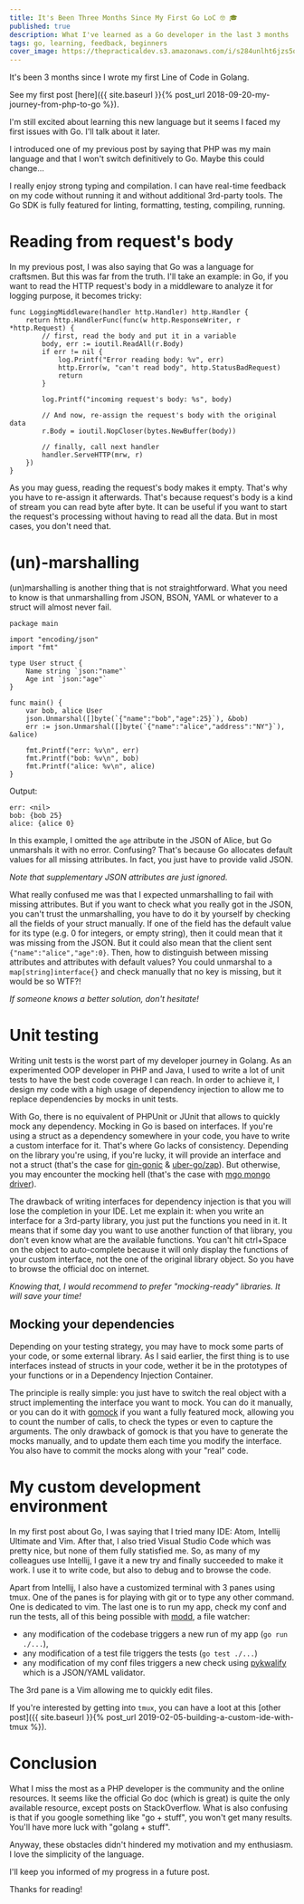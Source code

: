 ```yaml
---
title: It's Been Three Months Since My First Go LoC 🤓 🎓 
published: true
description: What I've learned as a Go developer in the last 3 months
tags: go, learning, feedback, beginners
cover_image: https://thepracticaldev.s3.amazonaws.com/i/s284unlht6jzs5qaql3n.png
---
```


It's been 3 months since I wrote my first Line of Code in Golang.

See my first post [here]({{ site.baseurl }}{% post_url 2018-09-20-my-journey-from-php-to-go %}).

I'm still excited about learning this new language but it seems I faced my first issues with Go. I'll talk about it later.

I introduced one of my previous post by saying that PHP was my main language and that I won't switch definitively to Go. Maybe this could change...

I really enjoy strong typing and compilation. I can have real-time feedback on my code without running it and without additional 3rd-party tools. The Go SDK is fully featured for linting, formatting, testing, compiling, running.

# <i class="fas fa-terminal"></i> Reading from request's body

In my previous post, I was also saying that Go was a language for craftsmen. But this was far from the truth. I'll take an example: in Go, if you want to read the HTTP request's body in a middleware to analyze it for logging purpose, it becomes tricky:

```golang
func LoggingMiddleware(handler http.Handler) http.Handler {
    return http.HandlerFunc(func(w http.ResponseWriter, r *http.Request) {
        // first, read the body and put it in a variable
        body, err := ioutil.ReadAll(r.Body)
        if err != nil {
            log.Printf("Error reading body: %v", err)
            http.Error(w, "can't read body", http.StatusBadRequest)
            return
        }

        log.Printf("incoming request's body: %s", body)

        // And now, re-assign the request's body with the original data
        r.Body = ioutil.NopCloser(bytes.NewBuffer(body))

        // finally, call next handler
        handler.ServeHTTP(mrw, r)
    })
}
```

As you may guess, reading the request's body makes it empty. That's why you have to re-assign it afterwards. That's because request's body is a kind of stream you can read byte after byte. It can be useful if you want to start the request's processing without having to read all the data. But in most cases, you don't need that.

# <i class="fas fa-terminal"></i> (un)-marshalling

(un)marshalling is another thing that is not straightforward. What you need to know is that unmarshalling from JSON, BSON, YAML or whatever to a struct will almost never fail.

```golang
package main

import "encoding/json"
import "fmt"

type User struct {
	Name string `json:"name"`
	Age int `json:"age"`
}

func main() {
	var bob, alice User
	json.Unmarshal([]byte(`{"name":"bob","age":25}`), &bob)
	err := json.Unmarshal([]byte(`{"name":"alice","address":"NY"}`), &alice)
	
	fmt.Printf("err: %v\n", err)
	fmt.Printf("bob: %v\n", bob)
	fmt.Printf("alice: %v\n", alice)
}

```

Output:

```
err: <nil>
bob: {bob 25}
alice: {alice 0}
```

In this example, I omitted the `age` attribute in the JSON of Alice, but Go unmarshals it with no error. Confusing? That's because Go allocates default values for all missing attributes. In fact, you just have to provide valid JSON. 

*Note that supplementary JSON attributes are just ignored.*

What really confused me was that I expected unmarshalling to fail with missing attributes. But if you want to check what you really got in the JSON, you can't trust the unmarshalling, you have to do it by yourself by checking all the fields of your struct manually. If one of the field has the default value for its type (e.g. 0 for integers, or empty string), then it could mean that it was missing from the JSON. But it could also mean that the client sent `{"name":"alice","age":0}`. Then, how to distinguish between missing attributes and attributes with default values? You could unmarshal to a `map[string]interface{}` and check manually that no key is missing, but it would be so WTF?!

*If someone knows a better solution, don't hesitate!*

# <i class="fas fa-terminal"></i> Unit testing

Writing unit tests is the worst part of my developer journey in Golang. As an experimented OOP developer in PHP and Java, I used to write a lot of unit tests to have the best code coverage I can reach. In order to achieve it, I design my code with a high usage of dependency injection to allow me to replace dependencies by mocks in unit tests. 

With Go, there is no equivalent of PHPUnit or JUnit that allows to quickly mock any dependency. Mocking in Go is based on interfaces. If you're using a struct as a dependency somewhere in your code, you have to write a custom interface for it. That's where Go lacks of consistency. Depending on the library you're using, if you're lucky, it will provide an interface and not a struct (that's the case for [gin-gonic](https://github.com/gin-gonic/gin) & [uber-go/zap](https://github.com/uber-go/zap)). But otherwise, you may encounter the mocking hell (that's the case with [mgo mongo driver](https://github.com/globalsign/mgo)).

The drawback of writing interfaces for dependency injection is that you will lose the completion in your IDE. Let me explain it: when you write an interface for a 3rd-party library, you just put the functions you need in it. It means that if some day you want to use another function of that library, you don't even know what are the available functions. You can't hit ctrl+Space on the object to auto-complete because it will only display the functions of your custom interface, not the one of the original library object. So you have to browse the official doc on internet.

*Knowing that, I would recommend to prefer "mocking-ready" libraries. It will save your time!*

## <i class="fas fa-terminal"></i> Mocking your dependencies

Depending on your testing strategy, you may have to mock some parts of your code, or some external library. As I said earlier, the first thing is to use interfaces instead of structs in your code, wether it be in the prototypes of your functions or in a Dependency Injection Container.

The principle is really simple: you just have to switch the real object with a struct implementing the interface you want to mock. You can do it manually, or you can do it with [gomock](https://github.com/golang/mock) if you want a fully featured mock, allowing you to count the number of calls, to check the types or even to capture the arguments. The only drawback of gomock is that you have to generate the mocks manually, and to update them each time you modify the interface. You also have to commit the mocks along with your "real" code.

# <i class="fas fa-terminal"></i> My custom development environment

In my first post about Go, I was saying that I tried many IDE: Atom, Intellij Ultimate and Vim. After that, I also tried Visual Studio Code which was pretty nice, but none of them fully statisfied me. So, as many of my colleagues use Intellij, I gave it a new try and finally succeeded to make it work. I use it to write code, but also to debug and to browse the code.

Apart from Intellij, I also have a customized terminal with 3 panes using tmux. One of the panes is for playing with git or to type any other command. One is dedicated to vim. The last one is to run my app, check my conf and run the tests, all of this being possible with [modd](https://github.com/cortesi/modd), a file watcher:
- any modification of the codebase triggers a new run of my app (`go run ./...`),
- any modification of a test file triggers the tests (`go test ./...`)
- any modification of my conf files triggers a new check using [pykwalify](https://github.com/Grokzen/pykwalify) which is a JSON/YAML validator.

The 3rd pane is a Vim allowing me to quickly edit files.

If you're interested by getting into `tmux`, you can have a loot at this [other post]({{ site.baseurl }}{% post_url 2019-02-05-building-a-custom-ide-with-tmux %}).

# <i class="fas fa-terminal"></i> Conclusion

What I miss the most as a PHP developer is the community and the online resources. It seems like the official Go doc (which is great) is quite the only available resource, except posts on StackOverflow.
What is also confusing is that if you google something like "go + stuff", you won't get many results. You'll have more luck with "golang + stuff".

Anyway, these obstacles didn't hindered my motivation and my enthusiasm. I love the simplicity of the language.

I'll keep you informed of my progress in a future post.

Thanks for reading!
